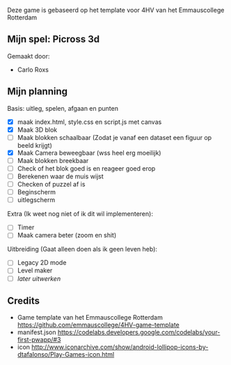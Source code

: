 Deze game is gebaseerd op het template voor 4HV van het Emmauscollege Rotterdam

## Mijn spel: Picross 3d
Gemaakt door:
- Carlo Roxs

## Mijn planning

Basis: uitleg, spelen, afgaan en punten
- [x] maak index.html, style.css en script.js met canvas
- [x] Maak 3D blok
- [ ] Maak blokken schaalbaar (Zodat je vanaf een dataset een figuur op beeld krijgt)
- [x] Maak Camera beweegbaar (wss heel erg moeilijk)
- [ ] Maak blokken breekbaar
- [ ] Check of het blok goed is en reageer goed erop
- [ ] Berekenen waar de muis wijst
- [ ] Checken of puzzel af is
- [ ] Beginscherm
- [ ] uitlegscherm

Extra (Ik weet nog niet of ik dit wil implementeren):
- [ ] Timer
- [ ] Maak camera beter (zoom en shit)

Uitbreiding (Gaat alleen doen als ik geen leven heb): 
- [ ] Legacy 2D mode
- [ ] Level maker
- [ ] *later uitwerken*

## Credits
- Game template van het Emmauscollege Rotterdam https://github.com/emmauscollege/4HV-game-template
- manifest.json https://codelabs.developers.google.com/codelabs/your-first-pwapp/#3
- icon http://www.iconarchive.com/show/android-lollipop-icons-by-dtafalonso/Play-Games-icon.html